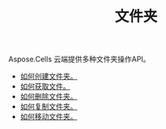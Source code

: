 ﻿---
title: 文件夹
second_title: Aspose.Cells Cloud Documen
type: docs
url: /zh/folder/
keywords: Upload, download, delete, copy, and move folder
description: Aspose.Cells Cloud REST API 支持上传、下载、删除、复制、移动文件夹。 SDK支持多种开发语言。它们包括 Android、C#、Go、Java、NodeJS、Perl、PHP、Python、Ruby 和 swift
weight: 100
---
Aspose.Cells 云端提供多种文件夹操作API。

- [如何创建文件夹。](/cells/zh/folder/create/)
- [如何获取文件。](/cells/zh/folder/get-files/)
- [如何删除文件夹。](/cells/zh/folder/delete/)
- [如何复制文件夹。](/cells/zh/folder/copy/)
- [如何移动文件夹。](/cells/zh/folder/move/)

